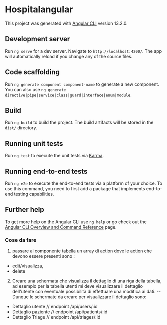 # Hospitalangular

This project was generated with [Angular CLI](https://github.com/angular/angular-cli) version 13.2.0.

## Development server

Run `ng serve` for a dev server. Navigate to `http://localhost:4200/`. The app will automatically reload if you change any of the source files.

## Code scaffolding

Run `ng generate component component-name` to generate a new component. You can also use `ng generate directive|pipe|service|class|guard|interface|enum|module`.

## Build

Run `ng build` to build the project. The build artifacts will be stored in the `dist/` directory.

## Running unit tests

Run `ng test` to execute the unit tests via [Karma](https://karma-runner.github.io).

## Running end-to-end tests

Run `ng e2e` to execute the end-to-end tests via a platform of your choice. To use this command, you need to first add a package that implements end-to-end testing capabilities.

## Further help

To get more help on the Angular CLI use `ng help` or go check out the [Angular CLI Overview and Command Reference](https://angular.io/cli) page.


### Cose da fare 
1. passare al componente tabella un array di action dove le action che devono essere presenti sono :
- edit/visualizza, 
- delete


2. Creare una schermata che visualizza il dettaglio di una riga della tabella, ad esempio per la tabella utenti mi deve visualizzare il dettaglio dell'utente con eventuale possibilità di effettuare una modifica ai dati.
-- Dunque le schermate da creare per visualizzare il dettaglio sono: 
  - Dettaglio utente  // endpoint /api/users/:id
  - Dettaglio paziente // endpoint /api/patients/:id
  - Dettaglio Triage // endpoint /api/triages/:id

